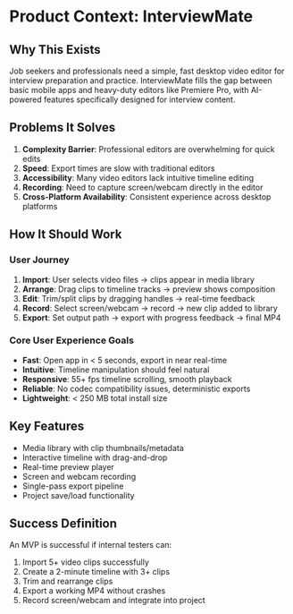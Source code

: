 # Product Context: InterviewMate

## Why This Exists
Job seekers and professionals need a simple, fast desktop video editor for interview preparation and practice. InterviewMate fills the gap between basic mobile apps and heavy-duty editors like Premiere Pro, with AI-powered features specifically designed for interview content.

## Problems It Solves
1. **Complexity Barrier**: Professional editors are overwhelming for quick edits
2. **Speed**: Export times are slow with traditional editors
3. **Accessibility**: Many video editors lack intuitive timeline editing
4. **Recording**: Need to capture screen/webcam directly in the editor
5. **Cross-Platform Availability**: Consistent experience across desktop platforms

## How It Should Work

### User Journey
1. **Import**: User selects video files → clips appear in media library
2. **Arrange**: Drag clips to timeline tracks → preview shows composition
3. **Edit**: Trim/split clips by dragging handles → real-time feedback
4. **Record**: Select screen/webcam → record → new clip added to library
5. **Export**: Set output path → export with progress feedback → final MP4

### Core User Experience Goals
- **Fast**: Open app in < 5 seconds, export in near real-time
- **Intuitive**: Timeline manipulation should feel natural
- **Responsive**: 55+ fps timeline scrolling, smooth playback
- **Reliable**: No codec compatibility issues, deterministic exports
- **Lightweight**: < 250 MB total install size

## Key Features
- Media library with clip thumbnails/metadata
- Interactive timeline with drag-and-drop
- Real-time preview player
- Screen and webcam recording
- Single-pass export pipeline
- Project save/load functionality

## Success Definition
An MVP is successful if internal testers can:
1. Import 5+ video clips successfully
2. Create a 2-minute timeline with 3+ clips
3. Trim and rearrange clips
4. Export a working MP4 without crashes
5. Record screen/webcam and integrate into project


